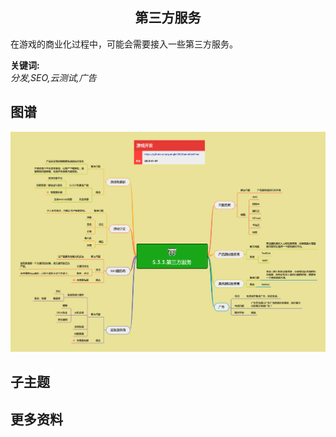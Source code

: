 <h2 align="center">第三方服务</h2>
<p>
在游戏的商业化过程中，可能会需要接入一些第三方服务。
</p>

**关键词:**<br/>
*分发,SEO,云测试,广告*

## 图谱
![图片加载中...](../exports/5.3.3.第三方服务.png?raw=true)

## 子主题

## 更多资料